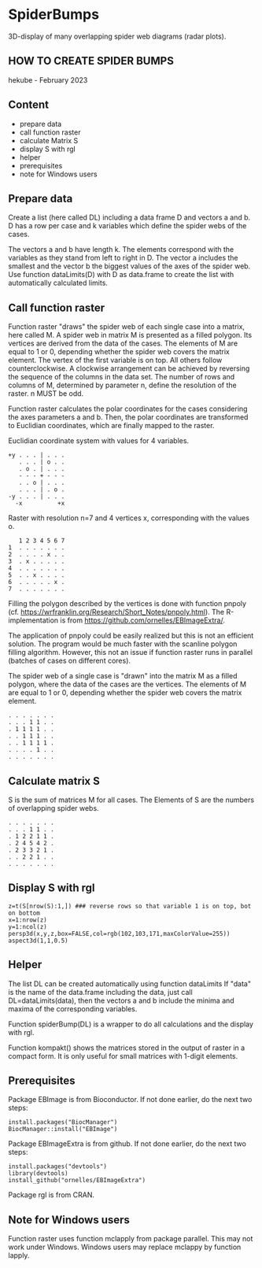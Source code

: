 # SpiderBumps
3D-display of many overlapping spider web diagrams (radar plots).

HOW TO CREATE SPIDER BUMPS
--------------------------
hekube - February 2023


Content
--------
- prepare data
- call function raster
- calculate Matrix S
- display S with rgl
- helper
- prerequisites
- note for Windows users

Prepare data
------------
Create a list (here called DL) including a data frame D and vectors a and b.
D has a row per case and k variables which define the spider webs of the cases.

The vectors a and b have length k. The elements correspond with the variables as
they stand from left to right in D. The vector a includes the smallest and the
vector b the biggest values of the axes of the spider web. Use function dataLimits(D)
with D as data.frame to create the list with automatically calculated limits.


Call function raster
--------------------
Function raster "draws" the spider web of each single case into a matrix, here called M.
A spider web in matrix M is presented as a filled polygon. Its vertices are derived from
the data of the cases. The elements of M are equal to 1 or 0, depending whether the
spider web covers the matrix element. The vertex of the first variable is on top. All others
follow counterclockwise. A clockwise arrangement can be achieved by reversing the sequence
of the columns in the data set. The number of rows and columns of M, determined by parameter n,
define the resolution of the raster. n MUST be odd.

Function raster calculates the polar coordinates for the cases considering the axes parameters
a and b. Then, the polar coordinates are transformed to Euclidian coordinates, which are finally
mapped to the raster.

Euclidian coordinate system with values for 4 variables.
```
+y . . . | . . .
   . . . | o . .
   . o . | . . .
   - - - + - - -
   . . o | . . .
   . . . | . o .
-y . . . | . . .
  -x          +x
```
Raster with resolution n=7 and 4 vertices x, corresponding with the values o.
```
   1 2 3 4 5 6 7
1  . . . . . . .
2  . . . . x . .
3  . x . . . . .
4  . . . . . . .
5  . . x . . . .
6  . . . . . x .
7  . . . . . . .
```
Filling the polygon described by the vertices is done with function pnpoly (cf.
https://wrfranklin.org/Research/Short_Notes/pnpoly.html). The R-implementation is
from https://github.com/ornelles/EBImageExtra/.

The application of pnpoly could be easily realized but this is not an efficient solution.
The program would be much faster with the scanline polygon filling algorithm. However, this
not an issue if function raster runs in parallel (batches of cases on different cores).

The spider web of a single case is "drawn" into the matrix M as a filled
polygon, where the data of the cases are the vertices. The elements of M are
equal to 1 or 0, depending whether the spider web covers the matrix element.
```
. . . . . . .
. . . 1 1 . .
. 1 1 1 1 . .
. . 1 1 1 . .
. . 1 1 1 1 .
. . . . 1 . .
. . . . . . .
```

Calculate matrix S
------------------
S is the sum of matrices M for all cases. The Elements of S are the numbers of
overlapping spider webs.
```
. . . . . . .
. . . 1 1 . .
. 1 2 2 1 1 .
. 2 4 5 4 2 .
. 2 3 3 2 1 .
. . 2 2 1 . .
. . . . . . .
```

Display S with rgl
------------------
```
z=t(S[nrow(S):1,]) ### reverse rows so that variable 1 is on top, bot on bottom
x=1:nrow(z)
y=1:ncol(z)
persp3d(x,y,z,box=FALSE,col=rgb(102,103,171,maxColorValue=255))
aspect3d(1,1,0.5)
```

Helper
------
The list DL can be created automatically using function dataLimits
If "data" is the name of the data.frame including the data, just call
DL=dataLimits(data), then the vectors a and b include the minima and maxima
of the corresponding variables.

Function spiderBump(DL) is a wrapper to do all calculations and the display with rgl.

Function kompakt(<matrix>) shows the matrices stored in the output of raster
in a compact form. It is only useful for small matrices with 1-digit elements.


Prerequisites
-------------
Package EBImage is from Bioconductor. If not done earlier, do the next two steps:
```
install.packages("BiocManager")
BiocManager::install("EBImage")
```
Package EBImageExtra is from github. If not done earlier, do the next two steps:
```
install.packages("devtools")
library(devtools)
install_github("ornelles/EBImageExtra")
```
Package rgl is from CRAN.


Note for Windows users
----------------------
Function raster uses function mclapply from package parallel. This may not work under Windows.
Windows users may replace mclappy by function lapply.

